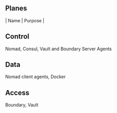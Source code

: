 ## Planes

| Name | Purpose 	|

## Control
Nomad, Consul, Vault and Boundary Server Agents

## Data
Nomad client agents, Docker

## Access
Boundary, Vault